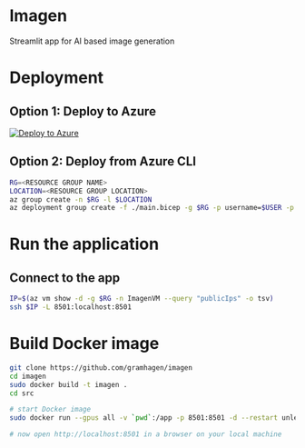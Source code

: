 # Imagen
Streamlit app for AI based image generation

# Deployment

## Option 1: Deploy to Azure
[![Deploy to Azure](https://aka.ms/deploytoazurebutton)](https://portal.azure.com/#create/Microsoft.Template/uri/https%3A%2F%2Fraw.githubusercontent.com%2Fgramhagen%2Fimagen%2Fmain%2Fdeployment%2Fmain.json)

## Option 2: Deploy from Azure CLI

```bash
RG=<RESOURCE GROUP NAME>
LOCATION=<RESOURCE GROUP LOCATION>
az group create -n $RG -l $LOCATION
az deployment group create -f ./main.bicep -g $RG -p username=$USER -p adminPasswordOrKey=$(cat ~/.ssh/id_rsa.pub)
```

# Run the application
## Connect to the app
```bash
IP=$(az vm show -d -g $RG -n ImagenVM --query "publicIps" -o tsv)
ssh $IP -L 8501:localhost:8501
```

# Build Docker image
```bash
git clone https://github.com/gramhagen/imagen
cd imagen
sudo docker build -t imagen .
cd src

# start Docker image
sudo docker run --gpus all -v `pwd`:/app -p 8501:8501 -d --restart unless-stopped -t imagen

# now open http://localhost:8501 in a browser on your local machine
```

